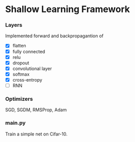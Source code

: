 # Shallow Learning Framework
### Layers
Implemented forward and backpropagantion of

- [x] flatten
- [x] fully connected
- [x] relu
- [x] dropout
- [x] convolutional layer
- [x] softmax
- [x] cross-entropy
- [ ] RNN

### Optimizers
SGD, SGDM, RMSProp, Adam
### main.py
Train a simple net on Cifar-10.